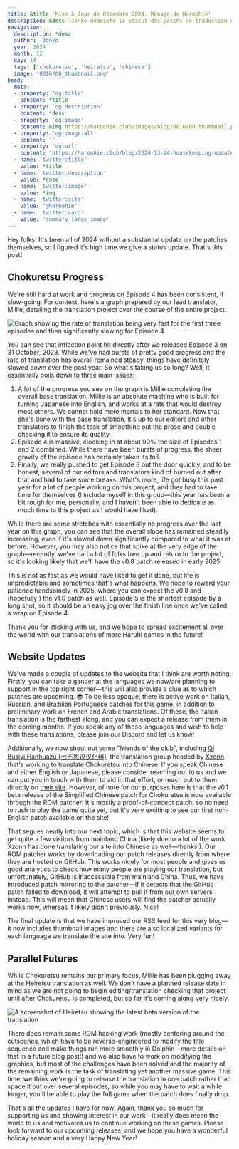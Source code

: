 ```yaml
---
title: &title 'Mise à Jour de Décembre 2024, Ménage de Haroohie'
description: &desc 'Jonko débriefe le statut des patchs de traduction et fournis des mises à jours quant aux nouvelles fonctionalités du site web ainsi que des posts de blogs à venir.'
navigation:
  description: *desc
  author: 'Jonko'
  year: 2024
  month: 12
  day: 14
  tags: ['chokuretsu', 'heiretsu', 'chinese']
  image: '0016/00_thumbnail.png'
head:
  meta:
  - property: 'og:title'
    content: *title
  - property: 'og:description'
    content: *desc
  - property: 'og:image'
    content: &img https://haroohie.club/images/blog/0016/00_thumbnail.png
  - property: 'og:image:alt'
    content: ''
  - property: 'og:url'
    content: 'https://haroohie.club/blog/2024-13-24-housekeeping-update'
  - name: 'twitter:title'
    value: *title
  - name: 'twitter:description'
    value: *desc
  - name: 'twitter:image'
    value: *img
  - name: 'twitter:site'
    value: '@haroohie'
  - name: 'twitter:card'
    value: 'summary_large_image'
---
```


Hey folks! It's been all of 2024 without a substantial update on the patches themselves, so I figured it's high time we give a status update. That's this post!

## Chokuretsu Progress

We're still hard at work and progress on Episode 4 has been consistent, if slow-going. For context, here's a graph prepared by our lead translator, Millie, detailing the translation project over the course of the entire project.

![Graph showing the rate of translation being very fast for the first three episodes and then significantly slowing for Episode 4](/images/blog/0016/01_translation_rate.png)

You can see that inflection point hit directly after we released Episode 3 on 31 October, 2023. While we've had bursts of pretty good progress and the rate of translation has overall remained steady, things have definitely slowed down over the past year. So what's taking us so long? Well, it essentially boils down to three main issues:

1. A lot of the progress you see on the graph is Millie completing the overall base translation. Millie is an absolute machine who is built for turning Japanese into English, and works at a rate that would destroy most others. We cannot hold mere mortals to her standard. Now that she's done with the base translation, it's up to our editors and other translators to finish the task of smoothing out the prose and double checking it to ensure its quality.
2. Episode 4 is massive, clocking in at about 90% the size of Episodes 1 and 2 combined. While there have been bursts of progress, the sheer gravity of the episode has certainly taken its toll.
3. Finally, we really pushed to get Episode 3 out the door quickly, and to be honest, several of our editors and translators kind of burned out after that and had to take some breaks. What's more, life got busy this past year for a lot of people working on this project, and they had to take time for themselves (I include myself in this group&mdash;this year has been a bit rough for me, personally, and I haven't been able to dedicate as much time to this project as I would have liked).

While there are some stretches with essentially no progress over the last year on this graph, you can see that the overall slope has remained steadily increasing, even if it's slowed down significantly compared to what it was at before. However, you may also notice that spike at the very edge of the graph&mdash;recently, we've had a lot of folks free up and return to the project, so it's looking likely that we'll have the v0.8 patch released in early 2025.

This is not as fast as we would have liked to get it done, but life is unpredictable and sometimes that's what happens. We hope to reward your patience handsomely in 2025, where you can expect the v0.8 and (hopefully!) the v1.0 patch as well. Episode 5 is the shortest episode by a long shot, so it should be an easy jog over the finish line once we've called a wrap on Episode 4.

Thank you for sticking with us, and we hope to spread excitement all over the world with our translations of more Haruhi games in the future!

## Website Updates

We've made a couple of updates to the website that I think are worth noting. Firstly, you can take a gander at the languages we now/are planning to support in the top right corner&mdash;this will also provide a clue as to which patches are upcoming. 😎 To be less opaque, there is active work on Italian, Russian, and Brazilian Portuguese patches for this game, in addition to preliminary work on French and Arabic translations. Of these, the Italian translation is the farthest along, and you can expect a release from them in the coming months. If you speak any of these languages and wish to help with these translations, please join our Discord and let us know!

Additionally, we now shout out some "friends of the club", including [Qi Busiyi Hanhuazu (七不思议汉化组)](/friend/qi-busiyi-hanhuazu), the translation group headed by [Xzonn](/author/xzonn) that's working to translate Chokuretsu into Chinese. If you speak Chinese and either English or Japanese, please consider reaching out to us and we can put you in touch with them to aid in that effort, or reach out to them directly on [their site](https://7.xzonn.top/). However, of note for our purposes here is that the v0.1 beta release of the Simplified Chinese patch for Chokuretsu is now available through the ROM patcher! It's mostly a proof-of-concept patch, so no need to rush to play the game quite yet, but it's very exciting to see our first non-English patch available on the site!

That segues neatly into our next topic, which is that this website seems to get quite a few visitors from mainland China (likely due to a lot of the work Xzonn has done translating our site into Chinese as well&mdash;thanks!). Our ROM patcher works by downloading our patch releases directly from where they are hosted on GitHub. This works nicely for most people and gives us good analytics to check how many people are playing our translation, but unfortunately, GitHub is inaccessible from mainland China. Thus, we have introduced patch mirroring to the patcher&mdash;if it detects that the GitHub patch failed to download, it will attempt to pull it from our own servers instead. This will mean that Chinese users will find the patcher actually works now, whereas it likely didn't previously. Nice!

The final update is that we have improved our RSS feed for this very blog&mdash;it now includes thumbnail images and there are also localized variants for each language we translate the site into. Very fun!

## Parallel Futures

While Chokuretsu remains our primary focus, Millie has been plugging away at the Heiretsu translation as well. We don't have a planned release date in mind as we are not going to begin editing/translation checking that project until after Chokuretsu is completed, but so far it's coming along very nicely.

![A screenshot of Heiretsu showing the latest beta version of the translation](/images/blog/0016/02_heiretsu_preview.png)

There does remain some ROM hacking work (mostly centering around the cutscenes, which have to be reverse-engineered to modify the title sequence and make things run more smoothly in Dolphin&mdash;more details on that in a future blog post!) and we also have to work on modifying the graphics, but most of the challenges have been solved and the majority of the remaining work is the task of translating yet another massive game. This time, we think we're going to release the translation in one batch rather than space it out over several episodes, so while you may have to wait a while longer, you'll be able to play the full game when the patch does finally drop.

That's all the updates I have for now! Again, thank you so much for supporting us and showing interest in our work&mdash;it really does mean the world to us and motivates us to continue working on these games. Please look forward to our upcoming releases, and we hope you have a wonderful holiday season and a very Happy New Year!
